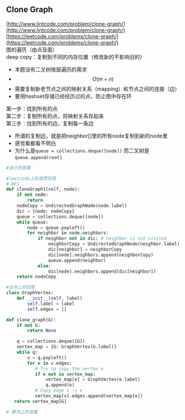 ## Clone Graph

[http://www.lintcode.com/problem/clone-graph/](http://www.lintcode.com/problem/clone-graph/)  
[https://leetcode.com/problems/clone-graph/](https://leetcode.com/problems/clone-graph/)  
图的遍历（由点及面）  
deep copy：复制到不同的内存位置（修改新的不影响旧的）

* 本题没有二叉树按层遍历的需求
* $$O(m+n)$$
* 需要复制新老节点之间的映射关系（mapping）和节点之间的连接（边）
* 要用hashset存储已经经历过的点，防止图中存在环

第一步：找到所有的点  
第二步：复制所有的点，将映射关系存起来  
第三步：找到所有的边，复制每一条边

* 所谓的复制边，就是把neighbor\[\]里的所有node复制到新的node里
* 感觉看都看不明白
* 为什么是`queue = collections.deque([node])` 而二叉树是`queue.append(root)`

```py
#自己的答案
```

```py
#leetcode上的高赞回答
# BFS
def cloneGraph1(self, node):
    if not node:
        return 
    nodeCopy = UndirectedGraphNode(node.label)
    dic = {node: nodeCopy}
    queue = collections.deque([node])
    while queue:
        node = queue.popleft()
        for neighbor in node.neighbors:
            if neighbor not in dic: # neighbor is not visited
                neighborCopy = UndirectedGraphNode(neighbor.label)
                dic[neighbor] = neighborCopy
                dic[node].neighbors.append(neighborCopy)
                queue.append(neighbor)
            else:
                dic[node].neighbors.append(dic[neighbor])
    return nodeCopy
```

```py
#白书上的回答
class GraphVertex:
    def __init__(self, label)
        self.label = label
        self.edges = []

def clone_graph(G):
    if not G:
        return None

    q = collections.deque([G])
    vertex_map = {G: GraphVertex(G.label)}
    while q:
        v = q.popleft()
        for e in v.edges:
           # Try tp copy the vertex e
           if e not in vertex_map:
               vertex_map[e] = GraphVertex(e.label)
               q.append(e)
           # Copy edge v -> e
           vertex_map[v].edges.append(vertex_map[e])
   return vertex_map[G]
```

```py
# 黄书上的答案

```



